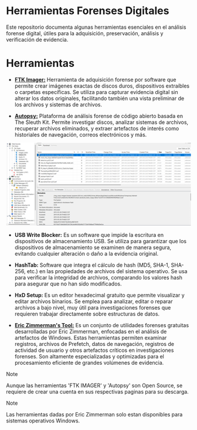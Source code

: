 # Herramientas Forenses Digitales
Este repositorio documenta algunas herramientas esenciales en el análisis forense digital, útiles para la adquisición, preservación, análisis y verificación de evidencia.

# Herramientas
* [**FTK Imager:**](https://www.exterro.com/ftk-product-downloads/ftk-imager-4-7-3-81) Herramienta de adquisición forense por software que permite crear imágenes exactas de discos duros, dispositivos extraíbles o carpetas específicas.
Se utiliza para capturar evidencia digital sin alterar los datos originales, facilitando también una vista preliminar de los archivos y sistemas de archivos.

* [**Autopsy:**](https://www.autopsy.com/download/) Plataforma de análisis forense de código abierto basada en The Sleuth Kit.
Permite investigar discos, analizar sistemas de archivos, recuperar archivos eliminados, y extraer artefactos de interés como historiales de navegación, correos electrónicos y más.

![autopsy](imgs/autopsy.png)

* **USB Write Blocker:** Es un software que impide la escritura en dispositivos de almacenamiento USB.
Se utiliza para garantizar que los dispositivos de almacenamiento se examinen de manera segura, evitando cualquier alteración o daño a la evidencia original.

* **HashTab:** Software que integra el cálculo de hash (MD5, SHA-1, SHA-256, etc.) en las propiedades de archivos del sistema operativo.
Se usa para verificar la integridad de archivos, comparando los valores hash para asegurar que no han sido modificados.

* **HxD Setup:** Es un editor hexadecimal gratuito que permite visualizar y editar archivos binarios.
Se emplea para analizar, editar o reparar archivos a bajo nivel, muy útil para investigaciones forenses que requieren trabajar directamente sobre estructuras de datos.

* [**Eric Zimmerman's Tool:**](https://ericzimmerman.github.io/#!index.md) Es un conjunto de utilidades forenses gratuitas desarrolladas por Eric Zimmerman, enfocadas en el análisis de artefactos de Windows.
Estas herramientas permiten examinar registros, archivos de Prefetch, datos de navegación, registros de actividad de usuario y otros artefactos críticos en investigaciones forenses. Son altamente especializadas y optimizadas para el procesamiento eficiente de grandes volúmenes de evidencia.

> [!NOTE]
> Aunque las herramientas 'FTK IMAGER' y 'Autopsy' son Open Source, se requiere de crear una cuenta en sus respectivas paginas para su descarga.

> [!NOTE]
> Las herramientas dadas por Eric Zimmerman solo estan disponibles para sistemas operativos Windows.
